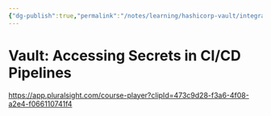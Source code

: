 ```yaml
---
{"dg-publish":true,"permalink":"/notes/learning/hashicorp-vault/integrating-hashicorp-vault-in-devops-workflows/02-accessing-secrets-in-cicd-pipelines/","dgHomeLink":true,"dgPassFrontmatter":false,"dgShowBacklinks":true,"dgShowLocalGraph":false}
---
```


# Vault: Accessing Secrets in CI/CD Pipelines

<https://app.pluralsight.com/course-player?clipId=473c9d28-f3a6-4f08-a2e4-f066110741f4>

